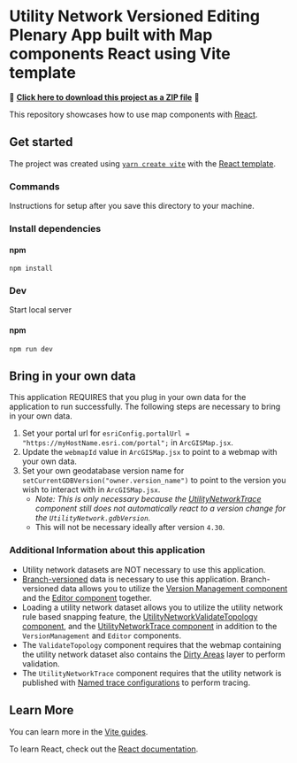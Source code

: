 # Utility Network Versioned Editing Plenary App built with Map components React using Vite template

📁 **[Click here to download this project as a ZIP file](https://download-directory.github.io?url=https://github.com/banuelosj/DevSummit-presentation/blob/main/2024/utility-network-version-editing-plenary/un-version-editing-react-map-components/un-version-editing-react-map-components.zip)** 📁

This repository showcases how to use map components with [React](https://react.dev/).

## Get started

The project was created using [`yarn create vite`](https://vitejs.dev/guide/#scaffolding-your-first-vite-project) with the [React template](https://github.com/vitejs/vite/tree/main/packages/create-vite/template-react).

### Commands

Instructions for setup after you save this directory to your machine.

### Install dependencies

#### npm

```
npm install
```

### Dev

Start local server

#### npm

```
npm run dev
```

## Bring in your own data

This application REQUIRES that you plug in your own data for the application to run successfully. The following steps are necessary to bring in your own data. 

1. Set your portal url for `esriConfig.portalUrl = "https://myHostName.esri.com/portal";` in `ArcGISMap.jsx`.
2. Update the `webmapId` value in `ArcGISMap.jsx` to point to a webmap with your own data.
3. Set your own geodatabase version name for `setCurrentGDBVersion("owner.version_name")` to point to the version you wish to interact with in `ArcGISMap.jsx`. 
    - <i>Note: This is only necessary because the [UtilityNetworkTrace](https://developers.arcgis.com/javascript/latest/components/storybook/?path=/docs/map-components_component-reference-utility-network-trace--docs) component still does not automatically react to a version change for the `UtilityNetwork.gdbVersion`.</i>
    - This will not be necessary ideally after version `4.30`.

### Additional Information about this application
- Utility network datasets are NOT necessary to use this application.
- [Branch-versioned](https://pro.arcgis.com/en/pro-app/latest/help/data/geodatabases/overview/branch-version-scenarios.htm) data is necessary to use this application. Branch-versioned data allows you to utilize the [Version Management component](https://developers.arcgis.com/javascript/latest/components/storybook/?path=/docs/map-components_component-reference-version-management--docs) and the [Editor component](https://developers.arcgis.com/javascript/latest/components/storybook/?path=/docs/map-components_component-reference-editor--docs) together.
- Loading a utility network dataset allows you to utilize the utility network rule based snapping feature, the [UtilityNetworkValidateTopology component](https://developers.arcgis.com/javascript/latest/components/storybook/?path=/docs/map-components_component-reference-utility-network-validate-topology--docs), and the [UtilityNetworkTrace component](https://developers.arcgis.com/javascript/latest/components/storybook/?path=/docs/map-components_component-reference-utility-network-trace--docs) in addition to the `VersionManagement` and `Editor` components.
- The `ValidateTopology` component requires that the webmap containing the utility network dataset also contains the [Dirty Areas](https://pro.arcgis.com/en/pro-app/latest/help/data/utility-network/dirty-areas-in-a-utility-network.htm) layer to perform validation.
- The `UtilityNetworkTrace` component requires that the utility network is published with [Named trace configurations](https://pro.arcgis.com/en/pro-app/latest/help/data/utility-network/about-trace-configurations.htm) to perform tracing.

## Learn More

You can learn more in the [Vite guides](https://vitejs.dev/guide/).

To learn React, check out the [React documentation](https://react.dev/).
